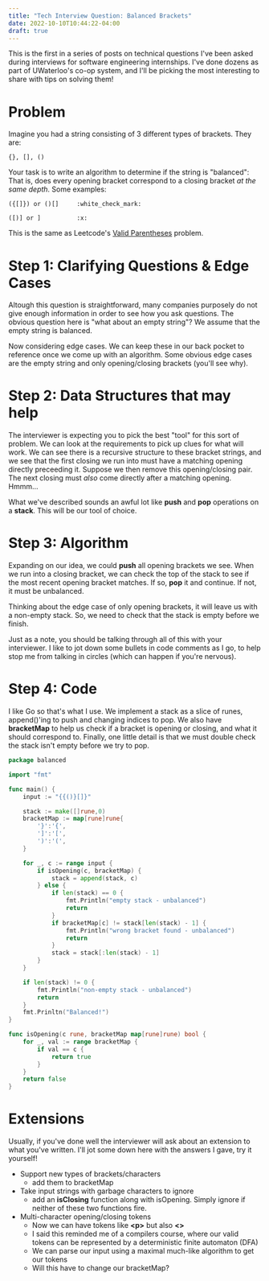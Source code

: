 ```yaml
---
title: "Tech Interview Question: Balanced Brackets"
date: 2022-10-10T10:44:22-04:00
draft: true
---
```


This is the first in a series of posts on technical questions I've been asked during interviews for software engineering internships. I've done dozens as part of UWaterloo's co-op system, and I'll be picking the most interesting to share with tips on solving them!

<!--more-->

# Problem

Imagine you had a string consisting of 3 different types of brackets. They are:
```
{}, [], ()
```
Your task is to write an algorithm to determine if the string is "balanced": That is, does every opening bracket correspond to a closing bracket *at the same depth*.
Some examples:
```
({[]}) or ()[]     :white_check_mark:
```
```
([)] or ]          :x:
```

This is the same as Leetcode's [Valid Parentheses](https://leetcode.com/problems/valid-parentheses/) problem.

# Step 1:  Clarifying Questions & Edge Cases

Altough this question is straightforward, many companies purposely do not give enough information in order to see how you ask questions. The obvious question here is "what about an empty string"? We assume that the empty string is balanced.

Now considering edge cases. We can keep these in our back pocket to reference once we come up with an algorithm. Some obvious edge cases are the empty string and only opening/closing brackets (you'll see why).

# Step 2: Data Structures that may help

The interviewer is expecting you to pick the best "tool" for this sort of problem.  We can look at the requirements to pick up clues for what will work. We can see there is a recursive structure to these bracket strings, and we see that the first closing we run into must have a matching opening directly preceeding it. Suppose we then remove this opening/closing pair. The next closing must *also* come directly after a matching opening. Hmmm...

What we've described sounds an awful lot like **push** and **pop** operations on a **stack**. This will be our tool of choice.

# Step 3: Algorithm

Expanding on our idea, we could **push** all opening brackets we see. When we run into a closing bracket, we can check the top of the stack to see if the most recent opening bracket matches. If so, **pop** it and continue. If not, it must be unbalanced.

Thinking about the edge case of only opening brackets, it will leave us with a non-empty stack. So, we need to check that the stack is empty before we finish.

Just as a note, you should be talking through all of this with your interviewer. I like to jot down some bullets in code comments as I go, to help stop me from talking in circles (which can happen if you're nervous).

# Step 4: Code
I like Go so that's what I use. We implement a stack as a slice of runes, append()'ing to push and changing indices to pop. We also have **bracketMap** to help us check if a bracket is opening or closing, and what it should correspond to.
Finally, one little detail is that we must double check the stack isn't empty before we try to pop.

```Go
package balanced

import "fmt"

func main() {
    input := "{{()}[]}"

    stack := make([]rune,0)
    bracketMap := map[rune]rune{
        '}':'{',
        ']':'[',
        ')':'(',
    }

    for _, c := range input {
        if isOpening(c, bracketMap) {
            stack = append(stack, c)
        } else {
            if len(stack) == 0 {
                fmt.Println("empty stack - unbalanced")
                return
            } 
            if bracketMap[c] != stack[len(stack) - 1] {
                fmt.Println("wrong bracket found - unbalanced")
                return
            }
            stack = stack[:len(stack) - 1]
        }
    }

    if len(stack) != 0 {
        fmt.Println("non-empty stack - unbalanced")
        return
    }
    fmt.Prinltn("Balanced!")
}

func isOpening(c rune, bracketMap map[rune]rune) bool {
    for _, val := range bracketMap {
        if val == c {
            return true
        }
    }
    return false
}
```

# Extensions

Usually, if you've done well the interviewer will ask about an extension to what you've written. I'll jot some down here with the answers I gave, try it yourself!
 - Support new types of brackets/characters
    - add them to bracketMap
 - Take input strings with garbage characters to ignore
    - add an **isClosing** function along with isOpening. Simply ignore if neither of these two functions fire.
 - Multi-character opening/closing tokens
    - Now we can have tokens like **\<p\>** but also **<>**
    - I said this reminded me of a compilers course, where our valid tokens can be represented by a deterministic finite automaton (DFA)
    - We can parse our input using a maximal much-like algorithm to get our tokens
    - Will this have to change our bracketMap?